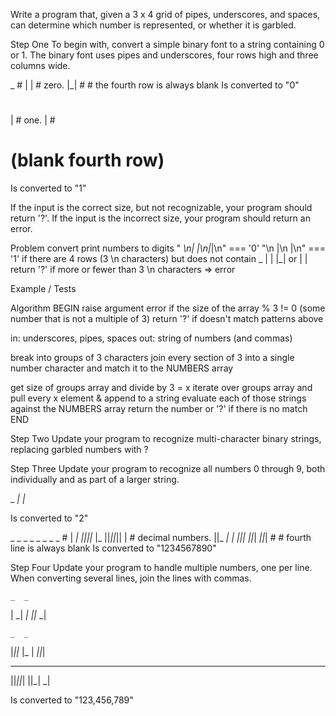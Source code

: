 Write a program that, given a 3 x 4 grid of pipes, underscores, and spaces, can determine which number is represented, or whether it is garbled.

Step One
To begin with, convert a simple binary font to a string containing 0 or 1. The binary font uses pipes and underscores, four rows high and three columns wide.

 _   #
| |  # zero.
|_|  #
     # the fourth row is always blank
Is converted to "0"

   #
|  # one.
|  #
   # (blank fourth row)
Is converted to "1"

If the input is the correct size, but not recognizable, your program should return '?'. If the input is the incorrect size, your program should return an error.

Problem
convert print numbers to digits
" _\n| |\n|_|\n" === '0'
"\n |\n |\n" === '1'
if there are 4 rows (3 \n characters) but does not contain _ | | |_| or  | | return '?'
if more or fewer than 3 \n characters => error

Example / Tests


Algorithm
BEGIN
  raise argument error if the size of the array % 3 != 0 (some number that is not a multiple of 3)
  return '?' if doesn't match patterns above

in: underscores, pipes, spaces
out: string of numbers (and commas)

break into groups of 3 characters
join every section of 3 into a single number character and match it to the NUMBERS array

get size of groups array and divide by 3 = x
iterate over groups array and pull every x element & append to a string
evaluate each of those strings against the NUMBERS array
return the number or '?' if there is no match
END




Step Two
Update your program to recognize multi-character binary strings, replacing garbled numbers with ?

Step Three
Update your program to recognize all numbers 0 through 9, both individually and as part of a larger string.

 _
 _|
|_

Is converted to "2"

  _  _     _  _  _  _  _  _  #
| _| _||_||_ |_   ||_||_|| | # decimal numbers.
||_  _|  | _||_|  ||_| _||_| #
                             # fourth line is always blank
Is converted to "1234567890"

Step Four
Update your program to handle multiple numbers, one per line. When converting several lines, join the lines with commas.

    _  _
  | _| _|
  ||_  _|

    _  _
|_||_ |_
  | _||_|

 _  _  _
  ||_||_|
  ||_| _|

Is converted to "123,456,789"
